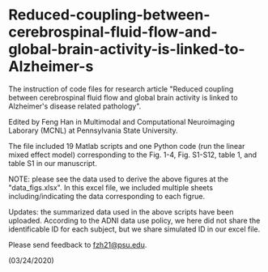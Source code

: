 # Reduced-coupling-between-cerebrospinal-fluid-flow-and-global-brain-activity-is-linked-to-Alzheimer-s

 The instruction of code files for research article "Reduced coupling between cerebrospinal fluid flow and global brain activity is linked to Alzheimer's disease related pathology".
 
 Edited by Feng Han in Multimodal and Computational Neuroimaging Laborary (MCNL) at Pennsylvania State University.
 

 
 The file included 19 Matlab scripts and one Python code (run the linear mixed effect model) corresponding to the Fig. 1-4, Fig. S1-S12, table 1, and table S1 in our manuscript.
 
 NOTE: please see the data used to derive the above figures at the "data_figs.xlsx". In this excel file, we included multiple sheets including/indicating the data corresponding to each figrue. 
 
 
Updates: the summarized data used in the above scripts have been uploaded. According to the ADNI data use policy, we here did not share the identificable ID for each subject, but we share simulated ID in our excel file.

Please send feedback to fzh21@psu.edu.
 
 (03/24/2020)

